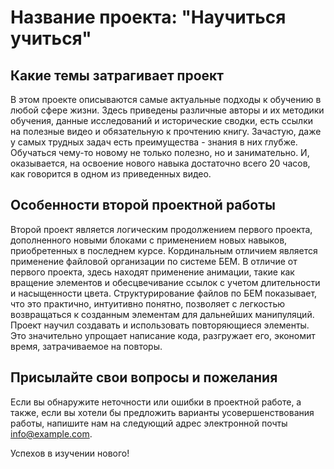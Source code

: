 # Название проекта: "Научиться учиться"

## Какие темы затрагивает проект
В этом проекте описываются самые актуальные подходы к обучению в любой сфере жизни. Здесь приведены различные авторы и их методики обучения, данные исследований и исторические сводки, есть ссылки на полезные видео и обязательную к прочтению книгу. Зачастую, даже у самых трудных задач есть преимущества - знания в них глубже. Обучаться чему-то новому не только полезно, но и занимательно. И, оказывается, на освоение нового навыка достаточно всего 20 часов, как говорится в одном из приведенных видео.

## Особенности второй проектной работы
Второй проект является логическим продолжением первого проекта, дополненного новыми блоками с применением новых навыков, приобретенных в последнем курсе. Кординальным отличием является применение файловой организации по системе БЕМ. В отличие от первого проекта, здесь находят применение анимации, такие как вращение элементов и обесцвечивание ссылок с учетом длительности и насыщенности цвета. Структурирование файлов по БЕМ показывает, что это практично, интуитивно понятно, позволяет с легкостью возвращаться к созданным элементам для дальнейших манипуляций. Проект научил создавать и использовать повторяющиеся элементы. Это значительно упрощает написание кода, разгружает его, экономит  время, затрачиваемое на повторы.

## Присылайте свои вопросы и пожелания
Если вы обнаружите неточности или ошибки в проектной работе, а также, если вы хотели бы предложить варианты усовершенствования работы, напишите нам на следующий адрес электронной почты info@example.com.

Успехов в изучении нового!